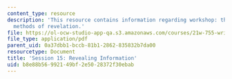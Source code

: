 ```yaml
---
content_type: resource
description: 'This resource contains information regarding workshop: the forms and
  methods of revelation.'
file: https://ol-ocw-studio-app-qa.s3.amazonaws.com/courses/21w-755-writing-and-reading-short-stories-spring-2012/b8e88b56992149bf2e5028372f30ebab_MIT21W_755S12_ses15.pdf
file_type: application/pdf
parent_uid: 0a37dbb1-bccb-81b1-2862-835832b7da00
resourcetype: Document
title: 'Session 15: Revealing Information'
uid: b8e88b56-9921-49bf-2e50-28372f30ebab
---
```

